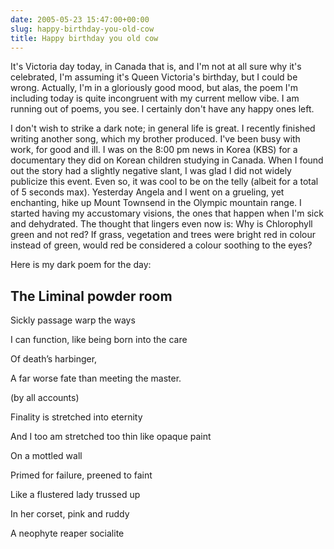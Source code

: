 ```yaml
---
date: 2005-05-23 15:47:00+00:00
slug: happy-birthday-you-old-cow
title: Happy birthday you old cow
---
```


It's Victoria day today, in Canada that is, and I'm not at all sure why it's celebrated, I'm assuming it's Queen Victoria's birthday, but I could be wrong. Actually, I'm in a gloriously good mood, but alas, the poem I'm including today is quite incongruent with my current mellow vibe. I am running out of poems, you see. I certainly don't have any happy ones left. 

I don't wish to strike a dark note; in general life is great. I recently finished writing another song, which my brother produced. I've been busy with work, for good and ill. I was on the 8:00 pm news in Korea (KBS) for a documentary they did on Korean children studying in Canada. When I found out the story had a slightly negative slant, I was glad I did not widely publicize this event. Even so, it was cool to be on the telly (albeit for a total of 5 seconds max). Yesterday Angela and I went on a grueling, yet enchanting, hike up Mount Townsend in the Olympic mountain range. I started having my accustomary visions, the ones that happen when I'm sick and dehydrated. The thought that lingers even now is: Why is Chlorophyll green and not red? If grass, vegetation and trees were bright red in colour instead of green, would red be considered a colour soothing to the eyes?

Here is my dark poem for the day:


## The Liminal powder room

Sickly passage warp the ways

I can function, like being born into the care

Of death’s harbinger, 

A far worse fate than meeting the master.

(by all accounts)

Finality is stretched into eternity

And I too am stretched too thin like opaque paint

On a mottled wall

Primed for failure, preened to faint

Like a flustered lady trussed up

In her corset, pink and ruddy

A neophyte reaper socialite
